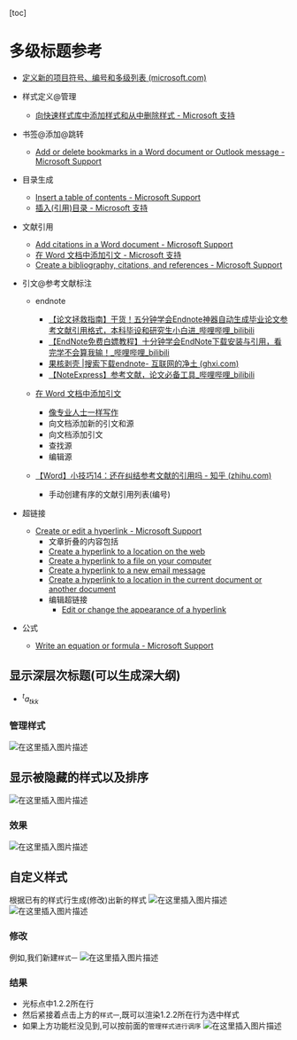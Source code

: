 [toc]

#  多级标题参考
- [定义新的项目符号、编号和多级列表 (microsoft.com)](https://support.microsoft.com/zh-cn/office/定义新的项目符号-编号和多级列表-6c06ef65-27ad-4893-80c9-0b944cb81f5f)
- 样式定义@管理
  - [向快速样式库中添加样式和从中删除样式 - Microsoft 支持](https://support.microsoft.com/zh-cn/office/向快速样式库中添加样式和从中删除样式-21c5b9de-b19e-4575-bc87-cb2b55ece224)

- 书签@添加@跳转
  - [Add or delete bookmarks in a Word document or Outlook message - Microsoft Support](https://support.microsoft.com/en-us/office/add-or-delete-bookmarks-in-a-word-document-or-outlook-message-f68d781f-0150-4583-a90e-a4009d99c2a0)

- 目录生成
  - [Insert a table of contents - Microsoft Support](https://support.microsoft.com/en-us/office/insert-a-table-of-contents-882e8564-0edb-435e-84b5-1d8552ccf0c0)
  - [插入(引用)目录 - Microsoft 支持](https://support.microsoft.com/zh-cn/office/插入目录-882e8564-0edb-435e-84b5-1d8552ccf0c0)

- 文献引用
  - [Add citations in a Word document - Microsoft Support](https://support.microsoft.com/en-us/office/add-citations-in-a-word-document-ab9322bb-a8d3-47f4-80c8-63c06779f127)
  - [在 Word 文档中添加引文 - Microsoft 支持](https://support.microsoft.com/zh-cn/office/在-word-文档中添加引文-ab9322bb-a8d3-47f4-80c8-63c06779f127)
  - [Create a bibliography, citations, and references - Microsoft Support](https://support.microsoft.com/en-us/office/create-a-bibliography-citations-and-references-17686589-4824-4940-9c69-342c289fa2a5)

- 引文@参考文献标注
  - endnote
    - [【论文拯救指南】干货！五分钟学会Endnote神器自动生成毕业论文参考文献引用格式，本科毕设和研究生小白进_哔哩哔哩_bilibili](https://www.bilibili.com/video/BV1Qa4y1i7pA/?spm_id_from=333.788&vd_source=c0a3b17a665cd2d32431213df84cd3ce)
    - [【EndNote免费白嫖教程】十分钟学会EndNote下载安装与引用，看完学不会算我输！_哔哩哔哩_bilibili](https://www.bilibili.com/video/BV1RS4y1G7K3/?spm_id_from=333.337.search-card.all.click&vd_source=c0a3b17a665cd2d32431213df84cd3ce)
    - [果核剥壳 |搜索下载endnote- 互联网的净土 (ghxi.com)](https://www.ghxi.com/)
    - [【NoteExpress】参考文献，论文必备工具_哔哩哔哩_bilibili](https://www.bilibili.com/video/BV1PR4y1u7oL/?spm_id_from=333.788.video.desc.click&vd_source=c0a3b17a665cd2d32431213df84cd3ce)
  
  - [在 Word 文档中添加引文](https://support.microsoft.com/zh-cn/office/在-word-文档中添加引文-ab9322bb-a8d3-47f4-80c8-63c06779f127#page-header)
    - [像专业人士一样写作](https://support.microsoft.com/zh-cn/office/在-word-文档中添加引文-ab9322bb-a8d3-47f4-80c8-63c06779f127#TopPageHeader)
    - 向文档添加新的引文和源
    - 向文档添加引文
    - 查找源
    - 编辑源
  - [【Word】小技巧14：还在纠结参考文献的引用吗 - 知乎 (zhihu.com)](https://zhuanlan.zhihu.com/p/31954914)
    - 手动创建有序的文献引用列表(编号)
  
- 超链接
  - [Create or edit a hyperlink - Microsoft Support](https://support.microsoft.com/en-us/office/create-or-edit-a-hyperlink-5d8c0804-f998-4143-86b1-1199735e07bf)
    - 文章折叠的内容包括
    - [Create a hyperlink to a location on the web](https://support.microsoft.com/en-us/office/create-or-edit-a-hyperlink-5d8c0804-f998-4143-86b1-1199735e07bf#h5o-5)
    - [Create a hyperlink to a file on your computer](https://support.microsoft.com/en-us/office/create-or-edit-a-hyperlink-5d8c0804-f998-4143-86b1-1199735e07bf#h5o-6)
    - [Create a hyperlink to a new email message](https://support.microsoft.com/en-us/office/create-or-edit-a-hyperlink-5d8c0804-f998-4143-86b1-1199735e07bf#h5o-7)
    - [Create a hyperlink to a location in the current document or another document](https://support.microsoft.com/en-us/office/create-or-edit-a-hyperlink-5d8c0804-f998-4143-86b1-1199735e07bf#h5o-8)
    - 编辑超链接
      - [Edit or change the appearance of a hyperlink](https://support.microsoft.com/en-us/office/create-or-edit-a-hyperlink-5d8c0804-f998-4143-86b1-1199735e07bf#editlink)

- 公式
  - [Write an equation or formula - Microsoft Support](https://support.microsoft.com/en-us/office/write-an-equation-or-formula-1d01cabc-ceb1-458d-bc70-7f9737722702#Category=Edit_equations)


##  显示深层次标题(可以生成深大纲)

- ${^t}a{_{tkk}}$

###  管理样式

![在这里插入图片描述](https://img-blog.csdnimg.cn/db7b600e65f64112bde709fd30f570b6.png?x-oss-process=image/watermark,type_d3F5LXplbmhlaQ,shadow_50,text_Q1NETiBAeHVjaGFveGluMTM3NQ==,size_20,color_FFFFFF,t_70,g_se,x_16)
## 显示被隐藏的样式以及排序
![在这里插入图片描述](https://img-blog.csdnimg.cn/32bb9e5ad0ab4eba9c6c4117cd29d7b9.png?x-oss-process=image/watermark,type_d3F5LXplbmhlaQ,shadow_50,text_Q1NETiBAeHVjaGFveGluMTM3NQ==,size_11,color_FFFFFF,t_70,g_se,x_16)

###  效果
![在这里插入图片描述](https://img-blog.csdnimg.cn/4815f2ccdd6248f494d167ea7a80419f.png)

##  自定义样式
根据已有的样式行生成(修改)出新的样式
![在这里插入图片描述](https://img-blog.csdnimg.cn/6683637427d548e484febce584562d1e.png?x-oss-process=image/watermark,type_d3F5LXplbmhlaQ,shadow_50,text_Q1NETiBAeHVjaGFveGluMTM3NQ==,size_17,color_FFFFFF,t_70,g_se,x_16)
![在这里插入图片描述](https://img-blog.csdnimg.cn/c99a63cccae242329a34aea8363cb9f9.png?x-oss-process=image/watermark,type_d3F5LXplbmhlaQ,shadow_50,text_Q1NETiBAeHVjaGFveGluMTM3NQ==,size_18,color_FFFFFF,t_70,g_se,x_16)

### 修改
例如,我们新建`样式一`
![在这里插入图片描述](https://img-blog.csdnimg.cn/2391460f63ee4a679b411ffdc8769f43.png?x-oss-process=image/watermark,type_d3F5LXplbmhlaQ,shadow_50,text_Q1NETiBAeHVjaGFveGluMTM3NQ==,size_14,color_FFFFFF,t_70,g_se,x_16)
###  结果
- 光标点中1.2.2所在行
- 然后紧接着点击上方的`样式一`,既可以渲染1.2.2所在行为选中样式
- 如果上方功能栏没见到,可以按前面的`管理样式进行调序`
![在这里插入图片描述](https://img-blog.csdnimg.cn/bf96bdd50a964e619c7a6d7b933cf270.png?x-oss-process=image/watermark,type_d3F5LXplbmhlaQ,shadow_50,text_Q1NETiBAeHVjaGFveGluMTM3NQ==,size_20,color_FFFFFF,t_70,g_se,x_16)